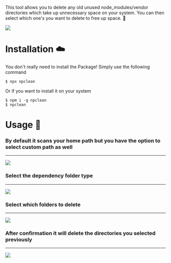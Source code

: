 This tool allows you to delete any old unused node_modules/vendor directories which take up unnecessary space on your system. You can then select which one's you want to delete to free up space. 🚀

![](https://i.imgur.com/clyRNne.jpeg)

# Installation ☁️
You don't really need to install the Package!
Simply use the following command
```
$ npx npclean
```
Or if you want to install it on your system
```
$ npm i -g npclean
$ npclean
```

# Usage 🚀

### By default it scans your home path but you have the option to select custom path as well
-----
![](https://i.imgur.com/nwtoDUY.jpg)

### Select the dependency folder type
-----
![](https://i.imgur.com/n24Jtaa.jpg)

### Select which folders to delete
-----
![](https://i.imgur.com/WlqLI3C.jpg)

### After confirmation it will delete the directories you selected previously
-----
![](https://i.imgur.com/5sbDkaK.jpg)
